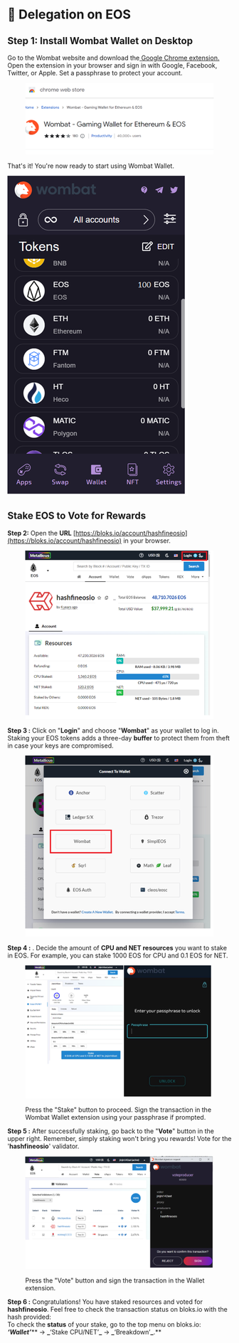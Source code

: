 # 🍆 Delegation on EOS

## **Step 1: Install Wombat Wallet on Desktop**

Go to the Wombat website and download the[ Google Chrome extension.](https://chrome.google.com/webstore/detail/wombat-gaming-wallet-for/amkmjjmmflddogmhpjloimipbofnfjih) \
Open the extension in your browser and sign in with Google, Facebook, Twitter, or Apple. Set a passphrase to protect your account.

<figure><img src="../.gitbook/assets/image (6) (1).png" alt=""><figcaption></figcaption></figure>

That's it! You're now ready to start using Wombat Wallet.

![](<../.gitbook/assets/image (3) (2).png>)

## **Stake EOS to Vote for Rewards**

**Step 2:**  Open the **URL** [https://bloks.io/account/hashfineosio](https://bloks.io/account/hashfineosio) in your browser.

<figure><img src="../.gitbook/assets/image (5) (1) (2).png" alt=""><figcaption></figcaption></figure>

**Step 3 :** Click on "**Login**" and choose "**Wombat**" as your wallet to log in. Staking your EOS tokens adds a three-day **buffer** to protect them from theft in case your keys are compromised.

<figure><img src="../.gitbook/assets/image (7) (1).png" alt=""><figcaption></figcaption></figure>

**Step 4 :** . Decide the amount of **CPU and NET resources** you want to stake in EOS. For example, you can stake 1000 EOS for CPU and 0.1 EOS for NET.&#x20;

<figure><img src="../.gitbook/assets/image (1) (2).png" alt="Press the &#x22;Stake&#x22; button to proceed. Sign the transaction in the Wombat Wallet extension using your passphrase if prompted."><figcaption><p>Press the "Stake" button to proceed. Sign the transaction in the Wombat Wallet extension using your passphrase if prompted.</p></figcaption></figure>

**Step 5 :** After successfully staking, go back to the "**Vote**" button in the upper right. Remember, simply staking won't bring you rewards!   Vote for the '**hashfineosio**' validator.

<figure><img src="../.gitbook/assets/image (22).png" alt=""><figcaption><p>Press the "Vote" button and sign the transaction in the Wallet extension.</p></figcaption></figure>

**Step 6 :**  Congratulations! You have staked resources and voted for **hashfineosio**. Feel free to check the transaction status on bloks.io with the hash provided:\
To check the **status** of your stake, go to the top menu on bloks.io: _**‘Wallet’**_** → **_**‘Stake CPU/NET’**_** → **_**‘Breakdown’**_**.**

